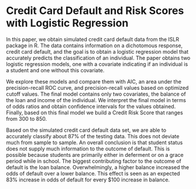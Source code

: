 # Credit Card Default and Risk Scores with Logistic Regression
  In this paper, we obtain simulated credit card default data from the ISLR package in R. The data
contains information on a dichotomous response, credit card default, and the goal is to obtain a logistic
regression model that accurately predicts the classification of an individual. The paper obtains two logistic
regression models, one with a covariate indicating if an individual is a student and one without this
covariate. 

We explore these models and compare them with AIC, an area under the precision-recall ROC
curve, and precision-recall values based on optimized cutoff values. The final model contains only two
covariates, the balance of the loan and income of the individual. We interpret the final model in terms of
odds ratios and obtain confidence intervals for the values obtained. Finally, based on this final model we
build a Credit Risk Score that ranges from 300 to 850.

  Based on the simulated credit card default data set, we are able to accurately classify about 87% of
the testing data. This does not deviate much from sample to sample. An overall conclusion is
that student status does not supply much information to the outcome of default. This is possible
because students are primarily either in deferment or on a grace period while in school. The
biggest contributing factor to the outcome of default is the loan balance. Overwhelmingly, a higher
balance increased the odds of default over a lower balance. This effect is seen as an expected 83%
increase in odds of default for every $100 increase in balance.
